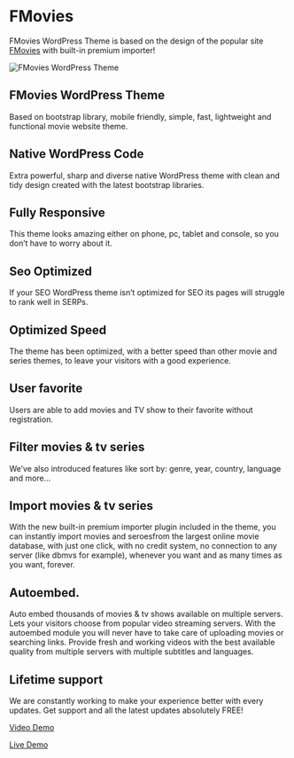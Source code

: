 # FMovies

FMovies WordPress Theme is based on the design of the popular site [FMovies](https://fmovies.black/) with built-in premium importer!

![FMovies WordPress Theme](https://i.imgur.com/JJcPwb2.png)

##  FMovies WordPress Theme

Based on bootstrap library, mobile friendly, simple, fast, lightweight and functional movie website theme.

##  Native WordPress Code

Extra powerful, sharp and diverse native WordPress theme with clean and tidy design created with the latest bootstrap libraries.

##  Fully Responsive

This theme looks amazing either on phone, pc, tablet and console, so you don’t have to worry about it.

##  Seo Optimized

If your SEO WordPress theme isn’t optimized for SEO its pages will struggle to rank well in SERPs.

##  Optimized Speed

The theme has been optimized, with a better speed than other movie and series themes, to leave your visitors with a good experience.

##  User favorite

Users are able to add movies and TV show to their favorite without registration.

##  Filter movies & tv series

We’ve also introduced features like sort by: genre, year, country, language and more…

##  Import movies & tv series

With the new built-in premium importer plugin included in the theme, you can instantly import movies and seroesfrom the largest online movie database, with just one click, with no credit system, no connection to any server (like dbmvs for example), whenever you want and as many times as you want, forever.

##  Autoembed.

Auto embed thousands of movies & tv shows available on multiple servers. Lets your visitors choose from popular video streaming servers. With the autoembed module you will never have to take care of uploading movies or searching links. Provide fresh and working videos with the best available quality from multiple servers with multiple subtitles and languages.

##  Lifetime support

We are constantly working to make your experience better with every updates. Get support and all the latest updates absolutely FREE!


[Video Demo](https://streamable.com/ma093r) 

[Live Demo](https://fmovies.black/) 



